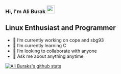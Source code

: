 ### Hi, I'm Ali Burak <img src="https://media.giphy.com/media/hvRJCLFzcasrR4ia7z/giphy.gif" width="25px">

## Linux Enthusiast and Programmer
- 🔭 I’m currently working on cope and sbg93
- 🌱 I’m currently learning C 
- 👯 I’m looking to collaborate with anyone
- 💬 Ask me about anything anytime

[![Ali Buraks's github stats](https://github-readme-stats.vercel.app/api?username=ali019283&count_private=true&include_all_commits=true&theme=radical)](https://google.com)




